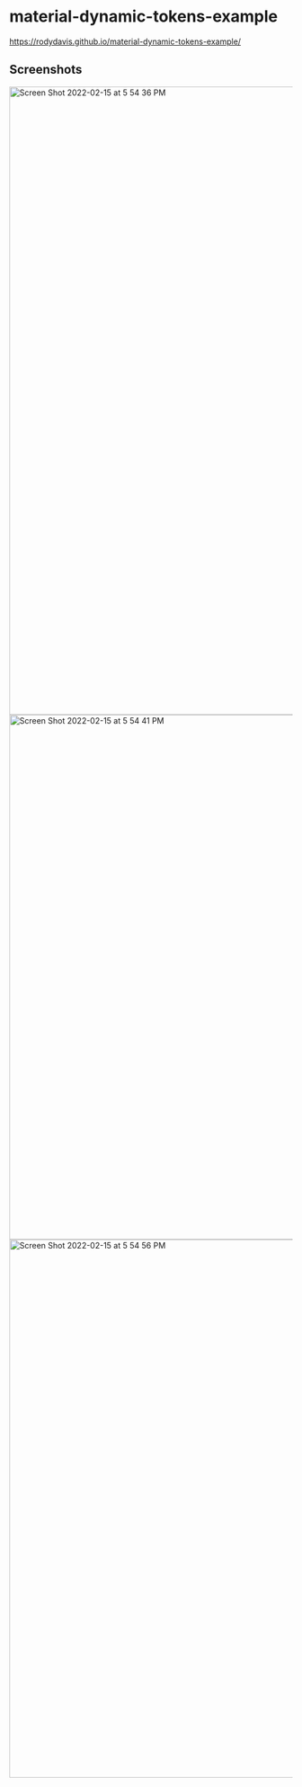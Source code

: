 # material-dynamic-tokens-example

https://rodydavis.github.io/material-dynamic-tokens-example/

## Screenshots

<img width="1118" alt="Screen Shot 2022-02-15 at 5 54 36 PM" src="https://user-images.githubusercontent.com/31253215/154181428-8a287114-e0b3-43a1-8565-76d83113571d.png">

<img width="934" alt="Screen Shot 2022-02-15 at 5 54 41 PM" src="https://user-images.githubusercontent.com/31253215/154181448-e8d33a84-0911-4ed1-a39d-a5b7dd917926.png">

<img width="958" alt="Screen Shot 2022-02-15 at 5 54 56 PM" src="https://user-images.githubusercontent.com/31253215/154181459-4041a6b7-d838-4629-8d6d-3dd9ecc35204.png">
